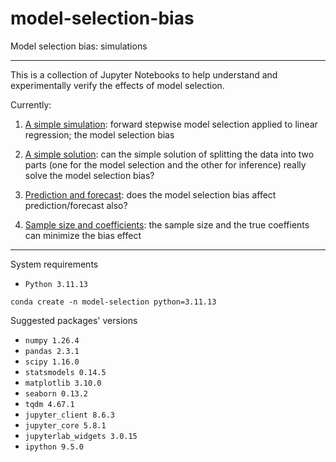 # model-selection-bias
Model selection bias: simulations

---

This is a collection of Jupyter Notebooks to help understand and experimentally verify the effects of model selection.

Currently:

1. [A simple simulation](https://github.com/maxdevblock/model-selection-bias/blob/main/model_selection_bias.ipynb): forward stepwise model selection applied to linear regression; the model selection bias

1. [A simple solution](https://github.com/maxdevblock/model-selection-bias/blob/main/split_the_dataset.ipynb): can the simple solution of splitting the data into two parts (one for the model selection and the other for inference) really solve the model selection bias?

1. [Prediction and forecast](https://github.com/maxdevblock/model-selection-bias/blob/main/prediction_forecast.ipynb): does the model selection bias affect prediction/forecast also?

1. [Sample size and coefficients](https://github.com/maxdevblock/model-selection-bias/blob/main/a_simple_test.ipynb): the sample size and the true coeffients can minimize the bias effect

---

System requirements

- `Python 3.11.13`

```
conda create -n model-selection python=3.11.13
```

Suggested packages' versions
- `numpy 1.26.4` 
- `pandas 2.3.1`
- `scipy 1.16.0`
- `statsmodels 0.14.5`
- `matplotlib 3.10.0`
- `seaborn 0.13.2`
- `tqdm 4.67.1`
- `jupyter_client 8.6.3`
- `jupyter_core 5.8.1`
- `jupyterlab_widgets 3.0.15`
- `ipython 9.5.0`